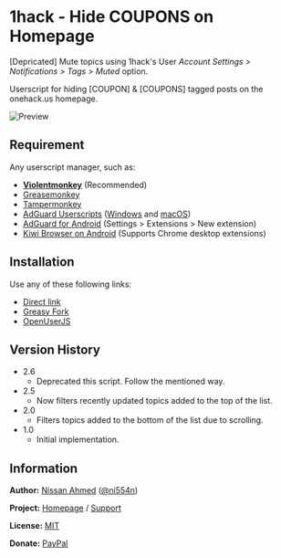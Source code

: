 # 1hack - Hide COUPONS on Homepage

[Depricated] Mute topics using 1hack's User _Account Settings > Notifications > Tags > Muted_ option.

Userscript for hiding \[COUPON\] & \[COUPONS\] tagged posts on the onehack.us homepage.

![Preview](https://github.com/ni554n/userscripts/raw/master/.images/1hack-hide-coupons-on-homepage.png)

## Requirement

Any userscript manager, such as:

- [**Violentmonkey**](https://violentmonkey.github.io/get-it/) (Recommended)
- [Greasemonkey](https://addons.mozilla.org/en-US/firefox/addon/greasemonkey/)
- [Tampermonkey](https://www.tampermonkey.net/)
- [AdGuard Userscripts](https://kb.adguard.com/en/general/userscripts) ([Windows](https://kb.adguard.com/en/windows/features/extensions) and [macOS](https://kb.adguard.com/en/macos/features/extensions))
- [AdGuard for Android](https://adguard.com/en/adguard-android/overview.html) (Settings > Extensions > New extension)
- [Kiwi Browser on Android](https://play.google.com/store/apps/details?id=com.kiwibrowser.browser) (Supports Chrome desktop extensions)

## Installation

Use any of these following links:

- [Direct link](https://github.com/ni554n/userscripts/raw/master/.archive/1hack/hide-coupons-on-homepage/script.user.js)
- [Greasy Fork](https://greasyfork.org/en/scripts/398973-1hack-hide-coupons-on-homepage)
- [OpenUserJS](https://openuserjs.org/scripts/ni554n/1hack_Hide_COUPONS_on_Homepage)

## Version History

- 2.6
  - Deprecated this script. Follow the mentioned way.
- 2.5
  - Now filters recently updated topics added to the top of the list.
- 2.0
  - Filters topics added to the bottom of the list due to scrolling.
- 1.0
  - Initial implementation.

## Information

**Author:** [Nissan Ahmed](https://ni554n.github.io) ([@ni554n](https://twitter.com/ni554n))

**Project:** [Homepage](https://github.com/ni554n/userscripts/) / [Support](https://github.com/ni554n/userscripts/issues)

**License:** [MIT](https://github.com/ni554n/userscripts/blob/master/LICENSE)

**Donate:** [PayPal](https://paypal.me/ni554n)
